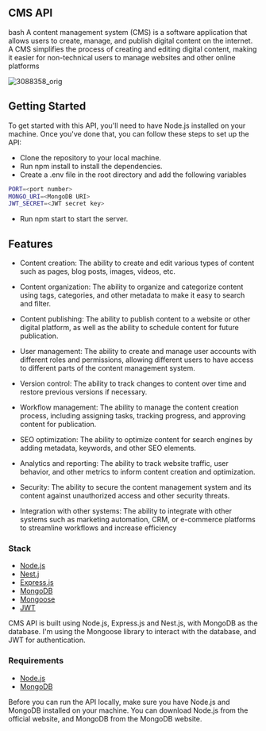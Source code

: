 ## CMS API

bash A content management system (CMS) is a software application that allows users to create, manage, and publish digital content on the internet. A CMS simplifies the process of creating and editing digital content, making it easier for non-technical users to manage websites and other online platforms

![3088358_orig](https://user-images.githubusercontent.com/56930241/234988498-d0487b9d-39df-4520-9f73-65ca3d7b3af6.jpg)

## Getting Started
 To get started with this API, you'll need to have Node.js installed on your machine. Once you've done that, you can follow these steps to set up the API:
 - Clone the repository to your local machine.
 - Run npm install to install the dependencies.
 - Create a .env file in the root directory and add the following variables

```bash 
PORT=<port number>
MONGO_URI=<MongoDB URI>
JWT_SECRET=<JWT secret key>
```
- Run npm start to start the server.

## Features

- Content creation: The ability to create and edit various types of content such as pages, blog posts, images, videos, etc.

- Content organization: The ability to organize and categorize content using tags, categories, and other metadata to make it easy to search and filter.

- Content publishing: The ability to publish content to a website or other digital platform, as well as the ability to schedule content for future publication.

- User management: The ability to create and manage user accounts with different roles and permissions, allowing different users to have access to different parts of the content management system.

- Version control: The ability to track changes to content over time and restore previous versions if necessary.

- Workflow management: The ability to manage the content creation process, including assigning tasks, tracking progress, and approving content for publication.

- SEO optimization: The ability to optimize content for search engines by adding metadata, keywords, and other SEO elements.

- Analytics and reporting: The ability to track website traffic, user behavior, and other metrics to inform content creation and optimization.

- Security: The ability to secure the content management system and its content against unauthorized access and other security threats.

- Integration with other systems: The ability to integrate with other systems such as marketing automation, CRM, or e-commerce platforms to streamline workflows and increase efficiency

### Stack
- [Node.js](https://nodejs.org/en)
- [Nest.j](https://nestjs.com/)
- [Express.js](https://expressjs.com/)
- [MongoDB](https://www.mongodb.com/)
- [Mongoose](https://mongoosejs.com/)
- [JWT](https://jwt.io/)

 CMS API is built using Node.js, Express.js and Nest.js, with MongoDB as the database. I'm using the Mongoose library to interact with the database, and JWT for authentication.
 
 ### Requirements
 - [Node.js](https://nodejs.org/en)
 - [MongoDB](https://www.mongodb.com/)
 
 Before you can run the API locally, make sure you have Node.js and MongoDB installed on your machine. You can download Node.js from the official website, and MongoDB from the MongoDB website.
